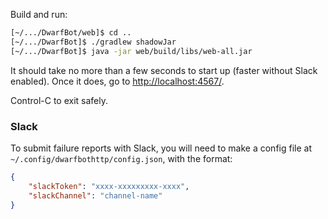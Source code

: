 Build and run:

```sh
[~/.../DwarfBot/web]$ cd ..
[~/.../DwarfBot]$ ./gradlew shadowJar
[~/.../DwarfBot]$ java -jar web/build/libs/web-all.jar
```

It should take no more than a few seconds to start up (faster without Slack enabled). Once it does, go to [http://localhost:4567/](http://localhost:4567/).

Control-C to exit safely.

### Slack

To submit failure reports with Slack, you will need to make a config file at `~/.config/dwarfbothttp/config.json`, with the format:

```json
{
    "slackToken": "xxxx-xxxxxxxxx-xxxx",
    "slackChannel": "channel-name"
}
```
